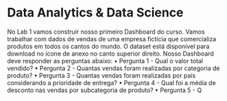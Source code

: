 # Data Analytics & Data Science

No Lab 1 vamos construir nosso primeiro Dashboard do curso. Vamos trabalhar com 
dados de vendas de uma empresa fictícia que comercializa produtos em todos os cantos do 
mundo. 
O dataset está disponível para download no ícone de anexo 
no canto superior direito.
Nosso Dashboard deve responder as perguntas abaixo:
• Pergunta 1 - Qual o valor total vendido?
• Pergunta 2 - Quantas vendas foram realizadas por categoria de produto?
• Pergunta 3 - Quantas vendas foram realizadas por país considerando a prioridade de 
entrega?
• Pergunta 4 - Qual foi a média de desconto nas vendas por subcategoria de produto?
• Pergunta 5 - Q